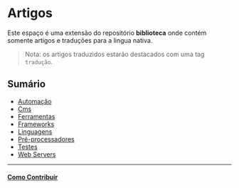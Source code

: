 # Artigos

Este espaço é uma extensão do repositório **biblioteca** onde contém somente artigos e traduções para a lingua nativa.

> Nota: os artigos traduzidos estarão destacados com uma tag `tradução`.

## Sumário

- [Automação](https://github.com/cerebrobr/artigos/tree/master/automacao)
- [Cms](https://github.com/cerebrobr/artigos/blob/master/cms/README.md)
- [Ferramentas](https://github.com/cerebrobr/artigos/tree/master/ferramentas)
- [Frameworks](https://github.com/cerebrobr/artigos/tree/master/frameworks)
- [Linguagens](https://github.com/cerebrobr/artigos/tree/master/linguagens)
- [Pré-processadores](https://github.com/cerebrobr/artigos/tree/master/pre-processadores)
- [Testes](https://github.com/cerebrobr/artigos/tree/master/testes)
- [Web Servers](https://github.com/cerebrobr/artigos/tree/master/web-servers)

---

#### [Como Contribuir](https://github.com/cerebrobr/cerebro/blob/master/README.md#como-contribuir)
